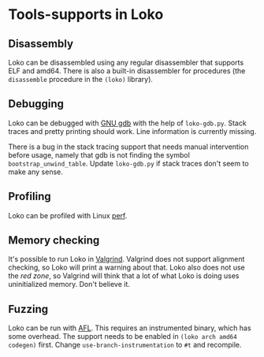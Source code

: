 # Tools-supports in Loko

## Disassembly

Loko can be disassembled using any regular disassembler that supports
ELF and amd64. There is also a built-in disassembler for procedures
(the `disassemble` procedure in the `(loko)` library).

## Debugging

Loko can be debugged with [GNU gdb][gdb] with the help of
`loko-gdb.py`. Stack traces and pretty printing should work. Line
information is currently missing.

There is a bug in the stack tracing support that needs manual
intervention before usage, namely that gdb is not finding the symbol
`bootstrap_unwind_table`. Update `loko-gdb.py` if stack traces don't
seem to make any sense.

 [gdb]: https://www.gnu.org/software/gdb/

## Profiling

Loko can be profiled with Linux [perf][perf].

 [perf]: https://perf.wiki.kernel.org/index.php/Main_Page

## Memory checking

It's possible to run Loko in [Valgrind][valgrind]. Valgrind does not
support alignment checking, so Loko will print a warning about that.
Loko also does not use the *red zone*, so Valgrind will think that a
lot of what Loko is doing uses uninitialized memory. Don't believe it.

 [valgrind]: http://valgrind.org/

## Fuzzing

Loko can be run with [AFL][afl]. This requires an instrumented binary,
which has some overhead. The support needs to be enabled in `(loko
arch amd64 codegen)` first. Change `use-branch-instrumentation` to
`#t` and recompile.

 [afl]: http://lcamtuf.coredump.cx/afl/
